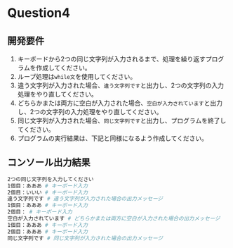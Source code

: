 # Question4

## 開発要件
1. キーボードから2つの同じ文字列が入力されるまで、処理を繰り返すプログラムを作成してください。
2. ループ処理は```while文```を使用してください。
3. 違う文字列が入力された場合、```違う文字列です```と出力し、2つの文字列の入力処理をやり直してください。
4. どちらかまたは両方に空白が入力された場合、```空白が入力されています```と出力し、2つの文字列の入力処理をやり直してください。
5. 同じ文字列が入力された場合、```同じ文字列です```と出力し、プログラムを終了してください。
6. プログラムの実行結果は、下記と同様になるよう作成してください。

## コンソール出力結果
```bash
2つの同じ文字列を入力してください
1個目：あああ # キーボード入力
2個目：いいい # キーボード入力
違う文字列です # 違う文字列が入力された場合の出力メッセージ
1個目：あああ # キーボード入力
2個目： # キーボード入力
空白が入力されています # どちらかまたは両方に空白が入力された場合の出力メッセージ
1個目：あああ # キーボード入力
2個目：あああ # キーボード入力
同じ文字列です # 同じ文字列が入力された場合の出力メッセージ
```
